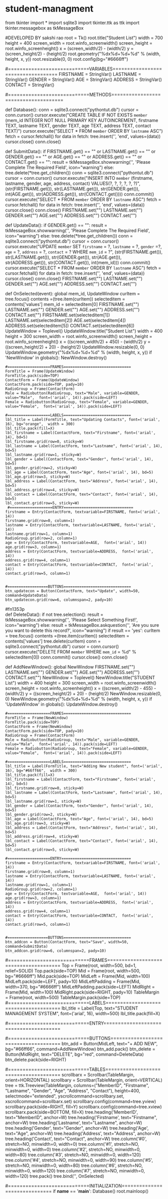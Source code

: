 # student-managment
from tkinter import *
import sqlite3
import tkinter.ttk as ttk
import tkinter.messagebox as tkMessageBox

#DEVELOPED BY sakshi rao
root = Tk()
root.title("Student  List")
width = 700
height = 400
screen_width = root.winfo_screenwidth()
screen_height = root.winfo_screenheight()
x = (screen_width/2) - (width/2)
y = (screen_height/2) - (height/2)
root.geometry("%dx%d+%d+%d" % (width, height, x, y))
root.resizable(0, 0)
root.config(bg="#6666ff")

#============================VARIABLES===================================
FIRSTNAME = StringVar()
LASTNAME = StringVar()
GENDER = StringVar()
AGE = StringVar()
ADDRESS = StringVar()
CONTACT = StringVar()



#============================METHODS=====================================

def Database():
    conn = sqlite3.connect("pythontut.db")
    cursor = conn.cursor()
    cursor.execute("CREATE TABLE IF NOT EXISTS `member` (mem_id INTEGER NOT NULL  PRIMARY KEY AUTOINCREMENT, firstname TEXT, lastname TEXT, gender TEXT, age TEXT, address TEXT, contact TEXT)")
    cursor.execute("SELECT * FROM `member` ORDER BY `lastname` ASC")
    fetch = cursor.fetchall()
    for data in fetch:
        tree.insert('', 'end', values=(data))
    cursor.close()
    conn.close()

def SubmitData():
    if  FIRSTNAME.get() == "" or LASTNAME.get() == "" or GENDER.get() == "" or AGE.get() == "" or ADDRESS.get() == "" or CONTACT.get() == "":
        result = tkMessageBox.showwarning('', 'Please Complete The Required Field', icon="warning")
    else:
        tree.delete(*tree.get_children())
        conn = sqlite3.connect("pythontut.db")
        cursor = conn.cursor()
        cursor.execute("INSERT INTO `member` (firstname, lastname, gender, age, address, contact) VALUES(?, ?, ?, ?, ?, ?)", (str(FIRSTNAME.get()), str(LASTNAME.get()), str(GENDER.get()), int(AGE.get()), str(ADDRESS.get()), str(CONTACT.get())))
        conn.commit()
        cursor.execute("SELECT * FROM `member` ORDER BY `lastname` ASC")
        fetch = cursor.fetchall()
        for data in fetch:
            tree.insert('', 'end', values=(data))
        cursor.close()
        conn.close()
        FIRSTNAME.set("")
        LASTNAME.set("")
        GENDER.set("")
        AGE.set("")
        ADDRESS.set("")
        CONTACT.set("")

def UpdateData():
    if GENDER.get() == "":
       result = tkMessageBox.showwarning('', 'Please Complete The Required Field', icon="warning")
    else:
        tree.delete(*tree.get_children())
        conn = sqlite3.connect("pythontut.db")
        cursor = conn.cursor()
        cursor.execute("UPDATE `member` SET `firstname` = ?, `lastname` = ?, `gender` =?, `age` = ?,  `address` = ?, `contact` = ? WHERE `mem_id` = ?", (str(FIRSTNAME.get()), str(LASTNAME.get()), str(GENDER.get()), str(AGE.get()), str(ADDRESS.get()), str(CONTACT.get()), int(mem_id)))
        conn.commit()
        cursor.execute("SELECT * FROM `member` ORDER BY `lastname` ASC")
        fetch = cursor.fetchall()
        for data in fetch:
            tree.insert('', 'end', values=(data))
        cursor.close()
        conn.close()
        FIRSTNAME.set("")
        LASTNAME.set("")
        GENDER.set("")
        AGE.set("")
        ADDRESS.set("")
        CONTACT.set("")
        
    
def OnSelected(event):
    global mem_id, UpdateWindow
    curItem = tree.focus()
    contents =(tree.item(curItem))
    selecteditem = contents['values']
    mem_id = selecteditem[0]
    FIRSTNAME.set("")
    LASTNAME.set("")
    GENDER.set("")
    AGE.set("")
    ADDRESS.set("")
    CONTACT.set("")
    FIRSTNAME.set(selecteditem[1])
    LASTNAME.set(selecteditem[2])
    AGE.set(selecteditem[4])
    ADDRESS.set(selecteditem[5])
    CONTACT.set(selecteditem[6])
    UpdateWindow = Toplevel()
    UpdateWindow.title("Student  List")
    width = 400
    height = 300
    screen_width = root.winfo_screenwidth()
    screen_height = root.winfo_screenheight()
    x = ((screen_width/2) + 450) - (width/2)
    y = ((screen_height/2) + 20) - (height/2)
    UpdateWindow.resizable(0, 0)
    UpdateWindow.geometry("%dx%d+%d+%d" % (width, height, x, y))
    if 'NewWindow' in globals():
        NewWindow.destroy()

    #===================FRAMES==============================
    FormTitle = Frame(UpdateWindow)
    FormTitle.pack(side=TOP)
    ContactForm = Frame(UpdateWindow)
    ContactForm.pack(side=TOP, pady=10)
    RadioGroup = Frame(ContactForm)
    Male = Radiobutton(RadioGroup, text="Male", variable=GENDER, value="Male",  font=('arial', 14)).pack(side=LEFT)
    Female = Radiobutton(RadioGroup, text="Female", variable=GENDER, value="Female",  font=('arial', 14)).pack(side=LEFT)
    
    #===================LABELS==============================
    lbl_title = Label(FormTitle, text="Updating Contacts", font=('arial', 16), bg="orange",  width = 300)
    lbl_title.pack(fill=X)
    lbl_firstname = Label(ContactForm, text="Firstname", font=('arial', 14), bd=5)
    lbl_firstname.grid(row=0, sticky=W)
    lbl_lastname = Label(ContactForm, text="Lastname", font=('arial', 14), bd=5)
    lbl_lastname.grid(row=1, sticky=W)
    lbl_gender = Label(ContactForm, text="Gender", font=('arial', 14), bd=5)
    lbl_gender.grid(row=2, sticky=W)
    lbl_age = Label(ContactForm, text="Age", font=('arial', 14), bd=5)
    lbl_age.grid(row=3, sticky=W)
    lbl_address = Label(ContactForm, text="Address", font=('arial', 14), bd=5)
    lbl_address.grid(row=4, sticky=W)
    lbl_contact = Label(ContactForm, text="Contact", font=('arial', 14), bd=5)
    lbl_contact.grid(row=5, sticky=W)
     #===================ENTRY===============================
    firstname = Entry(ContactForm, textvariable=FIRSTNAME, font=('arial', 14))
    firstname.grid(row=0, column=1)
    lastname = Entry(ContactForm, textvariable=LASTNAME, font=('arial', 14))
    lastname.grid(row=1, column=1)
    RadioGroup.grid(row=2, column=1)
    age = Entry(ContactForm, textvariable=AGE,  font=('arial', 14))
    age.grid(row=3, column=1)
    address = Entry(ContactForm, textvariable=ADDRESS,  font=('arial', 14))
    address.grid(row=4, column=1)
    contact = Entry(ContactForm, textvariable=CONTACT,  font=('arial', 14))
    contact.grid(row=5, column=1)
    

    #==================BUTTONS==============================
    btn_updatecon = Button(ContactForm, text="Update", width=50, command=UpdateData)
    btn_updatecon.grid(row=6, columnspan=2, pady=10)


#fn1353p    
def DeleteData():
    if not tree.selection():
       result = tkMessageBox.showwarning('', 'Please Select Something First!', icon="warning")
    else:
        result = tkMessageBox.askquestion('', 'Are you sure you want to delete this record?', icon="warning")
        if result == 'yes':
            curItem = tree.focus()
            contents =(tree.item(curItem))
            selecteditem = contents['values']
            tree.delete(curItem)
            conn = sqlite3.connect("pythontut.db")
            cursor = conn.cursor()
            cursor.execute("DELETE FROM `member` WHERE `mem_id` = %d" % selecteditem[0])
            conn.commit()
            cursor.close()
            conn.close()
    
def AddNewWindow():
    global NewWindow
    FIRSTNAME.set("")
    LASTNAME.set("")
    GENDER.set("")
    AGE.set("")
    ADDRESS.set("")
    CONTACT.set("")
    NewWindow = Toplevel()
    NewWindow.title("STUDENT List")
    width = 400
    height = 300
    screen_width = root.winfo_screenwidth()
    screen_height = root.winfo_screenheight()
    x = ((screen_width/2) - 455) - (width/2)
    y = ((screen_height/2) + 20) - (height/2)
    NewWindow.resizable(0, 0)
    NewWindow.geometry("%dx%d+%d+%d" % (width, height, x, y))
    if 'UpdateWindow' in globals():
        UpdateWindow.destroy()
    
    #===================FRAMES==============================
    FormTitle = Frame(NewWindow)
    FormTitle.pack(side=TOP)
    ContactForm = Frame(NewWindow)
    ContactForm.pack(side=TOP, pady=10)
    RadioGroup = Frame(ContactForm)
    Male = Radiobutton(RadioGroup, text="Male", variable=GENDER, value="Male",  font=('arial', 14)).pack(side=LEFT)
    Female = Radiobutton(RadioGroup, text="Female", variable=GENDER, value="Female",  font=('arial', 14)).pack(side=LEFT)
    
    #===================LABELS==============================
    lbl_title = Label(FormTitle, text="Adding New student", font=('arial', 16), bg="#66ff66",  width = 300)
    lbl_title.pack(fill=X)
    lbl_firstname = Label(ContactForm, text="Firstname", font=('arial', 14), bd=5)
    lbl_firstname.grid(row=0, sticky=W)
    lbl_lastname = Label(ContactForm, text="Lastname", font=('arial', 14), bd=5)
    lbl_lastname.grid(row=1, sticky=W)
    lbl_gender = Label(ContactForm, text="Gender", font=('arial', 14), bd=5)
    lbl_gender.grid(row=2, sticky=W)
    lbl_age = Label(ContactForm, text="Age", font=('arial', 14), bd=5)
    lbl_age.grid(row=3, sticky=W)
    lbl_address = Label(ContactForm, text="Address", font=('arial', 14), bd=5)
    lbl_address.grid(row=4, sticky=W)
    lbl_contact = Label(ContactForm, text="Contact", font=('arial', 14), bd=5)
    lbl_contact.grid(row=5, sticky=W)

    #===================ENTRY===============================
    firstname = Entry(ContactForm, textvariable=FIRSTNAME, font=('arial', 14))
    firstname.grid(row=0, column=1)
    lastname = Entry(ContactForm, textvariable=LASTNAME, font=('arial', 14))
    lastname.grid(row=1, column=1)
    RadioGroup.grid(row=2, column=1)
    age = Entry(ContactForm, textvariable=AGE,  font=('arial', 14))
    age.grid(row=3, column=1)
    address = Entry(ContactForm, textvariable=ADDRESS,  font=('arial', 14))
    address.grid(row=4, column=1)
    contact = Entry(ContactForm, textvariable=CONTACT,  font=('arial', 14))
    contact.grid(row=5, column=1)
    

    #==================BUTTONS==============================
    btn_addcon = Button(ContactForm, text="Save", width=50, command=SubmitData)
    btn_addcon.grid(row=6, columnspan=2, pady=10)




    
#============================FRAMES======================================
Top = Frame(root, width=500, bd=1, relief=SOLID)
Top.pack(side=TOP)
Mid = Frame(root, width=500,  bg="#6666ff")
Mid.pack(side=TOP)
MidLeft = Frame(Mid, width=100)
MidLeft.pack(side=LEFT, pady=10)
MidLeftPadding = Frame(Mid, width=370, bg="#6666ff")
MidLeftPadding.pack(side=LEFT)
MidRight = Frame(Mid, width=100)
MidRight.pack(side=RIGHT, pady=10)
TableMargin = Frame(root, width=500)
TableMargin.pack(side=TOP)
#============================LABELS======================================
lbl_title = Label(Top, text="STUDENT MANAGEMENT SYSTEM", font=('arial', 16), width=500)
lbl_title.pack(fill=X)

#============================ENTRY=======================================

#============================BUTTONS=====================================
btn_add = Button(MidLeft, text="+ ADD NEW", bg="#66ff66", command=AddNewWindow)
btn_add.pack()
btn_delete = Button(MidRight, text="DELETE", bg="red", command=DeleteData)
btn_delete.pack(side=RIGHT)

#============================TABLES======================================
scrollbarx = Scrollbar(TableMargin, orient=HORIZONTAL)
scrollbary = Scrollbar(TableMargin, orient=VERTICAL)
tree = ttk.Treeview(TableMargin, columns=("MemberID", "Firstname", "Lastname", "Gender", "Age", "Address", "Contact"), height=400, selectmode="extended", yscrollcommand=scrollbary.set, xscrollcommand=scrollbarx.set)
scrollbary.config(command=tree.yview)
scrollbary.pack(side=RIGHT, fill=Y)
scrollbarx.config(command=tree.xview)
scrollbarx.pack(side=BOTTOM, fill=X)
tree.heading('MemberID', text="MemberID", anchor=W)
tree.heading('Firstname', text="Firstname", anchor=W)
tree.heading('Lastname', text="Lastname", anchor=W)
tree.heading('Gender', text="Gender", anchor=W)
tree.heading('Age', text="Age", anchor=W)
tree.heading('Address', text="Address", anchor=W)
tree.heading('Contact', text="Contact", anchor=W)
tree.column('#0', stretch=NO, minwidth=0, width=0)
tree.column('#1', stretch=NO, minwidth=0, width=0)
tree.column('#2', stretch=NO, minwidth=0, width=80)
tree.column('#3', stretch=NO, minwidth=0, width=120)
tree.column('#4', stretch=NO, minwidth=0, width=90)
tree.column('#5', stretch=NO, minwidth=0, width=80)
tree.column('#6', stretch=NO, minwidth=0, width=120)
tree.column('#7', stretch=NO, minwidth=0, width=120)
tree.pack()
tree.bind('<Double-Button-1>', OnSelected)

#============================INITIALIZATION==============================
if __name__ == '__main__':
    Database()
    root.mainloop()
    
